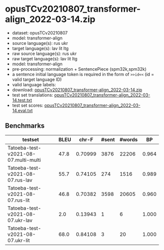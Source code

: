 # opusTCv20210807_transformer-align_2022-03-14.zip

* dataset: opusTCv20210807
* model: transformer-align
* source language(s): rus ukr
* target language(s): lav lit ltg
* raw source language(s): rus ukr
* raw target language(s): lav lit ltg
* model: transformer-align
* pre-processing: normalization + SentencePiece (spm32k,spm32k)
* a sentence initial language token is required in the form of `>>id<<` (id = valid target language ID)
* valid language labels: 
* download: [opusTCv20210807_transformer-align_2022-03-14.zip](https://object.pouta.csc.fi/Tatoeba-MT-models/zle-bat/opusTCv20210807_transformer-align_2022-03-14.zip)
* test set translations: [opusTCv20210807_transformer-align_2022-03-14.test.txt](https://object.pouta.csc.fi/Tatoeba-MT-models/zle-bat/opusTCv20210807_transformer-align_2022-03-14.test.txt)
* test set scores: [opusTCv20210807_transformer-align_2022-03-14.eval.txt](https://object.pouta.csc.fi/Tatoeba-MT-models/zle-bat/opusTCv20210807_transformer-align_2022-03-14.eval.txt)

## Benchmarks

| testset | BLEU  | chr-F | #sent | #words | BP |
|---------|-------|-------|-------|--------|----|
| Tatoeba-test-v2021-08-07.multi-multi 	| 47.8 	| 0.70999 	| 3876 	| 22206 	| 0.964 |
| Tatoeba-test-v2021-08-07.rus-lav 	| 55.7 	| 0.74105 	| 274 	| 1516 	| 0.989 |
| Tatoeba-test-v2021-08-07.rus-lit 	| 46.8 	| 0.70382 	| 3598 	| 20605 	| 0.960 |
| Tatoeba-test-v2021-08-07.ukr-lav 	| 2.0 	| 0.13943 	| 1 	| 6 	| 1.000 |
| Tatoeba-test-v2021-08-07.ukr-lit 	| 68.0 	| 0.84108 	| 3 	| 20 	| 1.000 |

